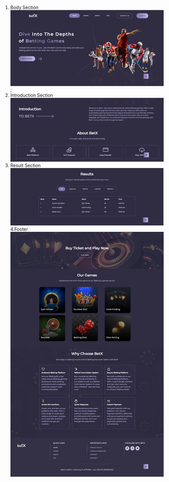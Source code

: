 1. Body Section <br>
![Body](./output/home.png);<br>
2. Introduction Section <br>
![Introduction](./output/introduction.png)<br>
3. Result Section <br>
![Result](./output/result.png)<br>
4.Footer<br>
![nav](./output/footer.png)
